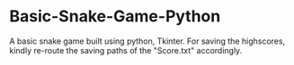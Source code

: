 # Basic-Snake-Game-Python
A basic snake game built using python, Tkinter.
For saving the highscores, kindly re-route the saving paths of the "Score.txt" accordingly.
